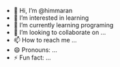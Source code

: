 - 👋 Hi, I’m @himmaran
- 👀 I’m interested in learning
- 🌱 I’m currently learning programing
- 💞️ I’m looking to collaborate on ...
- 📫 How to reach me ...
- 😄 Pronouns: ...
- ⚡ Fun fact: ...

<!---
himmaran/himmaran is a ✨ special ✨ repository because its `README.md` (this file) appears on your GitHub profile.
You can click the Preview link to take a look at your changes.
--->
